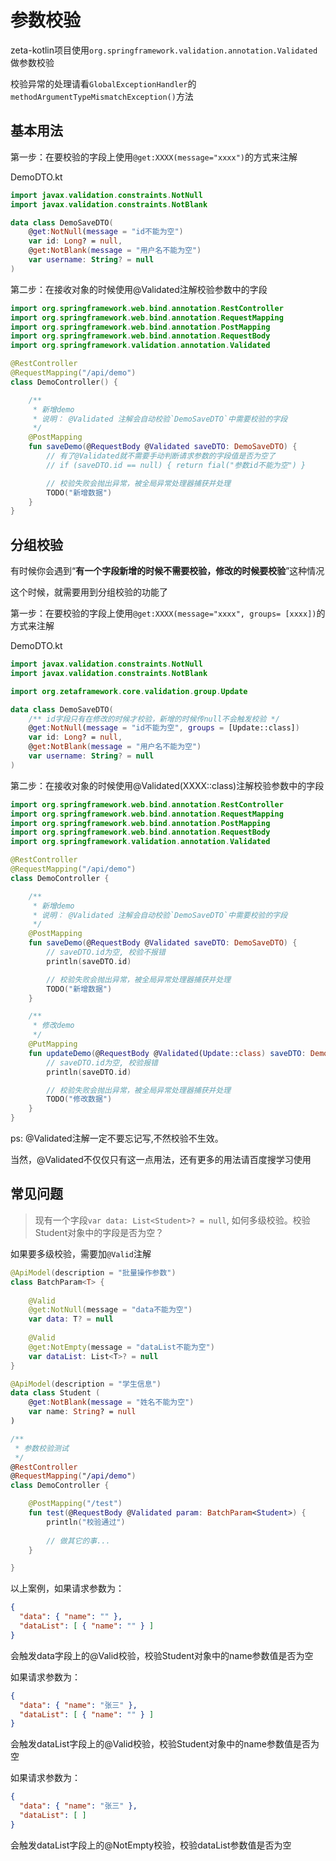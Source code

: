 # 参数校验

zeta-kotlin项目使用`org.springframework.validation.annotation.Validated`做参数校验

校验异常的处理请看`GlobalExceptionHandler`的`methodArgumentTypeMismatchException()`方法



## 基本用法

第一步：在要校验的字段上使用`@get:XXXX(message="xxxx")`的方式来注解

DemoDTO.kt

```kotlin
import javax.validation.constraints.NotNull
import javax.validation.constraints.NotBlank

data class DemoSaveDTO(
    @get:NotNull(message = "id不能为空")
    var id: Long? = null,
    @get:NotBlank(message = "用户名不能为空")
    var username: String? = null
)
```

第二步：在接收对象的时候使用@Validated注解校验参数中的字段

```kotlin
import org.springframework.web.bind.annotation.RestController
import org.springframework.web.bind.annotation.RequestMapping
import org.springframework.web.bind.annotation.PostMapping
import org.springframework.web.bind.annotation.RequestBody
import org.springframework.validation.annotation.Validated

@RestController
@RequestMapping("/api/demo")
class DemoController() {

    /**
     * 新增demo
     * 说明： @Validated 注解会自动校验`DemoSaveDTO`中需要校验的字段
     */
    @PostMapping
    fun saveDemo(@RequestBody @Validated saveDTO: DemoSaveDTO) {
        // 有了@Validated就不需要手动判断请求参数的字段值是否为空了
        // if (saveDTO.id == null) { return fial("参数id不能为空") }

        // 校验失败会抛出异常，被全局异常处理器捕获并处理
        TODO("新增数据")
    }
}
```



## 分组校验

有时候你会遇到“**有一个字段新增的时候不需要校验，修改的时候要校验**”这种情况

这个时候，就需要用到分组校验的功能了

第一步：在要校验的字段上使用`@get:XXXX(message="xxxx", groups= [xxxx])`的方式来注解

DemoDTO.kt

```kotlin
import javax.validation.constraints.NotNull
import javax.validation.constraints.NotBlank

import org.zetaframework.core.validation.group.Update

data class DemoSaveDTO(
    /** id字段只有在修改的时候才校验，新增的时候传null不会触发校验 */
    @get:NotNull(message = "id不能为空", groups = [Update::class])
    var id: Long? = null,
    @get:NotBlank(message = "用户名不能为空")
    var username: String? = null
)
```

第二步：在接收对象的时候使用@Validated(XXXX::class)注解校验参数中的字段
```kotlin
import org.springframework.web.bind.annotation.RestController
import org.springframework.web.bind.annotation.RequestMapping
import org.springframework.web.bind.annotation.PostMapping
import org.springframework.web.bind.annotation.RequestBody
import org.springframework.validation.annotation.Validated

@RestController
@RequestMapping("/api/demo")
class DemoController {

    /**
     * 新增demo
     * 说明： @Validated 注解会自动校验`DemoSaveDTO`中需要校验的字段
     */
    @PostMapping
    fun saveDemo(@RequestBody @Validated saveDTO: DemoSaveDTO) {
        // saveDTO.id为空, 校验不报错
        println(saveDTO.id)

        // 校验失败会抛出异常，被全局异常处理器捕获并处理
        TODO("新增数据")
    }

    /**
     * 修改demo
     */
    @PutMapping
    fun updateDemo(@RequestBody @Validated(Update::class) saveDTO: DemoSaveDTO) {
        // saveDTO.id为空, 校验报错
        println(saveDTO.id)

        // 校验失败会抛出异常，被全局异常处理器捕获并处理
        TODO("修改数据")
    }
}
```

ps: @Validated注解一定不要忘记写,不然校验不生效。

当然，@Validated不仅仅只有这一点用法，还有更多的用法请百度搜学习使用

## 常见问题

> 现有一个字段`var data: List<Student>? = null`, 如何多级校验。校验Student对象中的字段是否为空？

如果要多级校验，需要加`@Valid`注解

```kotlin
@ApiModel(description = "批量操作参数")
class BatchParam<T> {
    
    @Valid
    @get:NotNull(message = "data不能为空")
    var data: T? = null
    
    @Valid
    @get:NotEmpty(message = "dataList不能为空")
    var dataList: List<T>? = null
}

@ApiModel(description = "学生信息")
data class Student (
    @get:NotBlank(message = "姓名不能为空")
    var name: String? = null
)

/**
 * 参数校验测试
 */
@RestController
@RequestMapping("/api/demo")
class DemoController {

    @PostMapping("/test")
    fun test(@RequestBody @Validated param: BatchParam<Student>) {
        println("校验通过")
        
        // 做其它的事...
    }

}

```

以上案例，如果请求参数为：
```json
{
  "data": { "name": "" },
  "dataList": [ { "name": "" } ]
}
```
会触发data字段上的@Valid校验，校验Student对象中的name参数值是否为空

如果请求参数为：
```json
{
  "data": { "name": "张三" },
  "dataList": [ { "name": "" } ]
}
```
会触发dataList字段上的@Valid校验，校验Student对象中的name参数值是否为空

如果请求参数为：
```json
{
  "data": { "name": "张三" },
  "dataList": [ ]
}
```
会触发dataList字段上的@NotEmpty校验，校验dataList参数值是否为空
